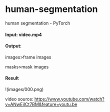 # human-segmentation
human segmentation - PyTorch

#### Input: video.mp4

#### Output: 

images>frame images

masks>mask images

#### Result

!(images/000.png)

video source: https://www.youtube.com/watch?v=ANwEiICt7BM&feature=youtu.be
